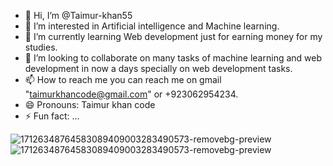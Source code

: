 - 👋 Hi, I’m @Taimur-khan55
- 👀 I’m interested in Artificial intelligence and Machine learning.
- 🌱 I’m currently learning Web development just for earning money for my studies.
- 💞️ I’m looking to collaborate on many tasks of machine learning and web development in now a days specially on web development tasks.
- 📫 How to reach me you can reach me on gmail "taimurkhancode@gmail.com" or +923062954234.
- 😄 Pronouns: Taimur khan code
- ⚡ Fun fact: ...

<!---
Taimur-khan55/Taimur-khan55 is a ✨ special ✨ repository because its `README.md` (this file) appears on your GitHub profile.
You can click the Preview link to take a look at your changes.
--->
![17126348764583089409003283490573-removebg-preview](https://github.com/Taimur-khan55/Taimur-khan55/assets/166971789/bd164db2-49d3-4301-b393-003d5a2f9abe)
![17126348764583089409003283490573-removebg-preview](https://github.com/Taimur-khan55/Taimur-khan55/assets/166971789/e85feecd-603f-430c-8b81-e75e4928eaa2)
